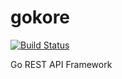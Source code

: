 # gokore
[![Build Status](https://travis-ci.org/open-things/gokore.svg?branch=master)](https://travis-ci.org/open-things/gokore)

Go REST API Framework
